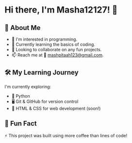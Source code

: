 # Hi there, I'm Masha12127! 👋

## 🚀 About Me
- 👀 I'm interested in programming.
- 🌱 Currently learning the basics of coding.
- 💞 Looking to collaborate on any fun projects.
- 📫 Reach me at 📧 mashpitaah123@gmail.com.

## 🛠 My Learning Journey
I'm currently exploring:
- 🐍 Python
- 🖥️ Git & GitHub for version control
- 📜 HTML & CSS for web development (soon!)

## 🎉 Fun Fact
⚡ This project was built using more coffee than lines of code!
